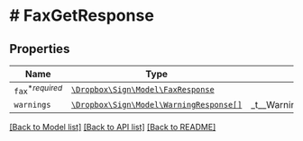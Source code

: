 # # FaxGetResponse



## Properties

Name | Type | Description | Notes
------------ | ------------- | ------------- | -------------
| `fax`<sup>*_required_</sup> | [```\Dropbox\Sign\Model\FaxResponse```](FaxResponse.md) |    |  |
| `warnings` | [```\Dropbox\Sign\Model\WarningResponse[]```](WarningResponse.md) |  _t__WarningResponse::LIST_DESCRIPTION  |  |

[[Back to Model list]](../../README.md#models) [[Back to API list]](../../README.md#endpoints) [[Back to README]](../../README.md)
